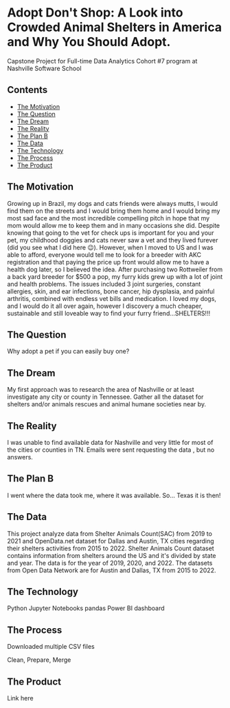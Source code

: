 # Adopt Don't Shop: A Look into Crowded Animal Shelters in America and Why You Should Adopt.

Capstone Project for Full-time Data Analytics Cohort #7 program at Nashville Software School

## Contents

- [The Motivation](#The-Motivation)
- [The Question](#The-Question)
- [The Dream](#The-Dream)
- [The Reality](#The-Reality)
- [The Plan B](#The-Plan-B)
- [The Data](#The-Data)
- [The Technology](#The-Technology)
- [The Process](#The-Process)
- [The Product](#The-Product)

## The Motivation

Growing up in Brazil, my dogs and cats friends were always mutts, I would find them on the streets and I would bring them home and I would bring my most sad face and the most incredible compelling pitch in hope that my mom would allow me to keep them and in many occasions she did. Despite knowing that going to the vet for check ups is important for you and your pet, my childhood doggies and cats never saw a vet and they lived furever (did you see what I did here 😉). 
However, when I moved to US and I was able to afford, everyone would tell me to look for a breeder with AKC registration and that paying the price up front would allow me to have a health dog later, so I believed the idea. After purchasing two Rottweiler from a back yard breeder for $500 a pop, my furry kids grew up with a lot of joint and health problems. The issues included 3 joint surgeries, constant allergies, skin, and ear infections, bone cancer, hip dysplasia, and painful arthritis, combined with endless vet bills and medication. I loved my dogs, and I would do it all over again, however I discovery a much cheaper, sustainable and still loveable way to find your furry friend…SHELTERS!!!

## The Question

Why adopt a pet if you can easily buy one?

## The Dream

My first approach was to research the area of Nashville or at least investigate any city or county in Tennessee. Gather all the dataset for shelters and/or animals rescues and animal humane societies near by.

## The Reality

I was unable to find available data for Nashville and very little for most of the cities or counties in TN.  Emails were sent requesting the data , but no answers.

## The Plan B

I went where the data took me, where it was available.  So... Texas it is then!

## The Data
This project analyze data from Shelter Animals Count(SAC) from 2019 to 2021 and OpenData.net dataset for Dallas and Austin, TX cities regarding their shelters activities from 2015 to 2022.
Shelter Animals Count dataset contains information from shelters around the US and it's divided by state and year. The data is for the year of 2019, 2020, and 2022.
The datasets from Open Data Network are for Austin and Dallas, TX from 2015 to 2022.

## The Technology

Python
  Jupyter Notebooks
  pandas
Power BI dashboard

## The Process

Downloaded multiple CSV files

Clean, Prepare, Merge

## The Product
Link here
